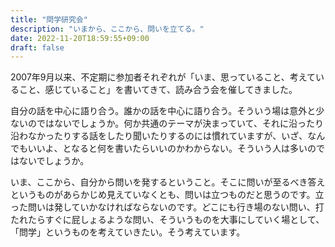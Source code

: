 ```yaml
---
title: "問学研究会"
description: "いまから、ここから、問いを立てる。"
date: 2022-11-20T18:59:55+09:00
draft: false
---
```


2007年9月以来、不定期に参加者それぞれが「いま、思っていること、考えていること、感じていること」を書いてきて、読み合う会を催してきました。

自分の話を中心に語り合う。誰かの話を中心に語り合う。そういう場は意外と少ないのではないでしょうか。何か共通のテーマが決まっていて、それに沿ったり沿わなかったりする話をしたり聞いたりするのには慣れていますが、いざ、なんでもいいよ、となると何を書いたらいいのかわからない。そういう人は多いのではないでしょうか。

いま、ここから、自分から問いを発するということ。そこに問いが至るべき答えというものがあらかじめ見えていなくとも、問いは立つものだと思うのです。立った問いは発していかなければならないのです。どこにも行き場のない問い、打たれたらすぐに屁しょるような問い、そういうものを大事にしていく場として、「問学」というものを考えていきたい。そう考えています。